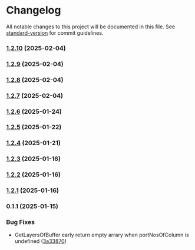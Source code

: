 # Changelog

All notable changes to this project will be documented in this file. See [standard-version](https://github.com/conventional-changelog/standard-version) for commit guidelines.

### [1.2.10](https://github.com/gpmagvs/AGVS_UI/compare/v1.2.9...v1.2.10) (2025-02-04)

### [1.2.9](https://github.com/gpmagvs/AGVS_UI/compare/v1.2.8...v1.2.9) (2025-02-04)

### [1.2.8](https://github.com/gpmagvs/AGVS_UI/compare/v1.2.7...v1.2.8) (2025-02-04)

### [1.2.7](https://github.com/gpmagvs/AGVS_UI/compare/v1.2.6...v1.2.7) (2025-02-04)

### [1.2.6](https://github.com/gpmagvs/AGVS_UI/compare/v1.2.5...v1.2.6) (2025-01-24)

### [1.2.5](https://github.com/gpmagvs/AGVS_UI/compare/v1.2.4...v1.2.5) (2025-01-22)

### [1.2.4](https://github.com/gpmagvs/AGVS_UI/compare/v1.2.3...v1.2.4) (2025-01-21)

### [1.2.3](https://github.com/gpmagvs/AGVS_UI/compare/v1.2.2...v1.2.3) (2025-01-16)

### [1.2.2](https://github.com/gpmagvs/AGVS_UI/compare/v1.2.1...v1.2.2) (2025-01-16)

### [1.2.1](https://github.com/gpmagvs/AGVS_UI/compare/v0.1.1...v1.2.1) (2025-01-16)

### 0.1.1 (2025-01-15)


### Bug Fixes

* GetLayersOfBuffer early return empty arrary when portNosOfColumn is undefined ([3a33870](https://github.com/gpmagvs/AGVS_UI/commit/3a338701151748538942b8ef5960fb2390decb33))
